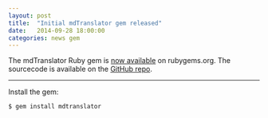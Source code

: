 ```yaml
---
layout: post
title:  "Initial mdTranslator gem released"
date:   2014-09-28 18:00:00
categories: news gem
---
```


The mdTranslator Ruby gem is [now available](https://rubygems.org/gems/adiwg-mdtranslator) on rubygems.org.
 The sourcecode is available on the [GitHub repo](https://github.com/adiwg/mdTranslator).

-----------

 Install the gem:

```$ gem install mdtranslator```
